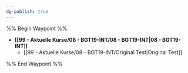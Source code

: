 ```yaml
---
dg-publish: true
---
```


%% Begin Waypoint %%
- **[[99 - Aktuelle Kurse/08 - BGT19-INT/08 - BGT19-INT|08 - BGT19-INT]]**
	- [[99 - Aktuelle Kurse/08 - BGT19-INT/Original Test|Original Test]]

%% End Waypoint %%
